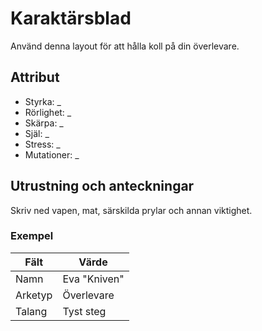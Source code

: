 # Karaktärsblad

Använd denna layout för att hålla koll på din överlevare.

## Attribut

- Styrka: \_
- Rörlighet: \_
- Skärpa: \_
- Själ: \_
- Stress: \_
- Mutationer: \_

## Utrustning och anteckningar

Skriv ned vapen, mat, särskilda prylar och annan viktighet.

### Exempel

| Fält | Värde |
|-------|-------|
| Namn | Eva "Kniven" |
| Arketyp | Överlevare |
| Talang | Tyst steg |
